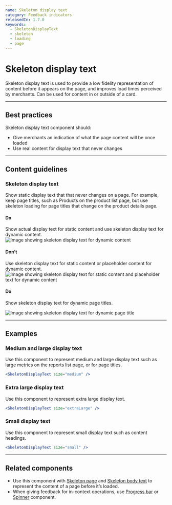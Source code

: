 ```yaml
---
name: Skeleton display text
category: Feedback indicators
releasedIn: 1.7.0
keywords:
  - SkeletonDisplayText
  - skeleton
  - loading
  - page
---
```


# Skeleton display text

Skeleton display text is used to provide a low fidelity representation of content before it appears on the page, and improves load times perceived by merchants. Can be used for content in or outside of a card.

---

## Best practices

Skeleton display text component should:

- Give merchants an indication of what the page content will be once loaded
- Use real content for display text that never changes

---

## Content guidelines

### Skeleton display text

Show static display text that that never changes on a page. For example, keep page titles, such as Products on the product list page, but use skeleton loading for page titles that change on the product details page.

<!-- dodont -->

#### Do

Show actual display text for static content and use skeleton display text for dynamic content.
![Image showing skeleton display text for dynamic content](/images/components/skeleton-display-text/do-show-display-text-for-static-content@2x.png)

#### Don’t

Use skeleton display text for static content or placeholder content for dynamic content.
![Image showing skeleton display text for static content and placeholder text for dynamic content](/images/components/skeleton-display-text/dont-use-skeleton-for-static-or-placeholder-content-for-dynamic@2x.png)

<!-- end -->

<!-- dodont -->

#### Do

Show skeleton display text for dynamic page titles.

![Image showing skeleton display text for dynamic page title](/images/components/skeleton-display-text/do-use-skeleton-for-dynamic-page-titles@2x.png)

<!-- end -->

---

## Examples

### Medium and large display text

Use this component to represent medium and large display text such as large metrics on the reports list page, or for page titles.

```jsx
<SkeletonDisplayText size="medium" />
```

### Extra large display text

Use this component to represent extra large display text.

```jsx
<SkeletonDisplayText size="extraLarge" />
```

### Small display text

Use this component to represent small display text such as content headings.

```jsx
<SkeletonDisplayText size="small" />
```

---

## Related components

- Use this component with [Skeleton page](https://polaris.shopify.com/components/skeleton-page) and [Skeleton body text](https://polaris.shopify.com/components/skeleton-body-text) to represent the content of a page before it’s loaded.
- When giving feedback for in-context operations, use [Progress bar](https://polaris.shopify.com/components/progress-bar) or [Spinner](https://polaris.shopify.com/components/spinner) component.
